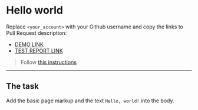 # Hello world
Replace `<your_account>` with your Github username and copy the links to Pull Request description:
- [DEMO LINK](https://viktor-sokhin.github.io/layout_hello-world/)
- [TEST REPORT LINK](https://viktor-sokhin.github.io/layout_hello-world/report/html_report/)

> Follow [this instructions](https://github.com/mate-academy/layout_task-guideline#how-to-solve-the-layout-tasks-on-github)
___

## The task 
Add the basic page markup and the text `Hello, world!` into the body.
